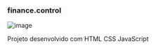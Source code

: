 ### finance.control
 
 ![image](https://user-images.githubusercontent.com/112138366/216879255-47379781-5d83-401b-95e6-f234dea79252.png)

Projeto desenvolvido com HTML CSS JavaScript
